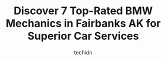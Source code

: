 ---
layout: ampstory
image: https://images.unsplash.com/photo-1522120177514-2b16ebe5634d?ixlib=rb-4.0.3&ixid=MnwxMjA3fDB8MHxwaG90by1wYWdlfHx8fGVufDB8fHx8&auto=format&fit=crop&w=640&h=853&q=80
author: techidn
featured: false
description: Experience the excellence of automotive service by visiting the 7 best BMW Mechanic in Fairbanks AK, USA. With their expertise, attention to detail, and commitment to customer satisfaction, 
title: Discover 7 Top-Rated BMW Mechanics in Fairbanks AK for Superior Car Services
cover:
   title: Discover 7 Top-Rated BMW Mechanics in Fairbanks AK for Superior Car Services
   subtitle: Rickpate
   background: https://images.unsplash.com/photo-1522120177514-2b16ebe5634d?ixlib=rb-4.0.3&ixid=MnwxMjA3fDB8MHxwaG90by1wYWdlfHx8fGVufDB8fHx8&auto=format&fit=crop&w=640&h=853&q=80

pages: 
 - layout: thirds
   top: <h1>#1 Metropolitan Garage</h1>
   bottom: "<p>I was very impressed with Jason and the Metro team. They Winterized my van and replaced the water pump.  Jason kept me well informed during the service. He was extremely </p>"
   background: https://www.knot35.com/toplist/wp-content/uploads/2023/06/best-bmw-mechanic-1-in-fairbanks-ak-1685840619.jpeg
   backgroundblur: true
 - layout: thirds
   top: <h1>#2 Midas</h1>
   bottom: "<p>3449 Airport Way, Fairbanks, AK 99701, United States</p>"
   background: https://www.knot35.com/toplist/wp-content/uploads/2023/06/best-bmw-mechanic-2-in-fairbanks-ak-1685840619.jpeg
   cta:
      link: https://www.knot35.com/toplist/discover-7-top-rated-bmw-mechanics-in-fairbanks-ak-for-superior-car-services/
      text: Discover 7 Top-Rated BMW Mechanics in Fairbanks AK for Superior Car Services
 - layout: thirds
   top: <h1>#3 FrontLine Automotive</h1>
   bottom: "<p>1440 University Ave S, Fairbanks, AK 99709, United States</p>"
   background: https://www.knot35.com/toplist/wp-content/uploads/2023/06/best-bmw-mechanic-3-in-fairbanks-ak-1685840620.jpeg
   cta:
      link: https://www.knot35.com/toplist/discover-7-top-rated-bmw-mechanics-in-fairbanks-ak-for-superior-car-services/
      text: Discover 7 Top-Rated BMW Mechanics in Fairbanks AK for Superior Car Services
 - layout: thirds
   top: <h1>#4 Simard Automotive Inc</h1>
   bottom: "<p>4610 768 Gaffney Rd, Fairbanks, AK 99701, United States</p>"
   background: https://images.unsplash.com/photo-1522441815192-d9f04eb0615c?ixlib=rb-4.0.3&ixid=MnwxMjA3fDB8MHxwaG90by1wYWdlfHx8fGVufDB8fHx8&auto=format&fit=crop&w=640&h=853&q=80
   cta:
      link: https://www.knot35.com/toplist/discover-7-top-rated-bmw-mechanics-in-fairbanks-ak-for-superior-car-services/
      text: Discover 7 Top-Rated BMW Mechanics in Fairbanks AK for Superior Car Services
 - layout: thirds
   top: <h1>#5 Simard Automotive</h1>
   bottom: "<p>333 Illinois St, Fairbanks, AK 99701, United States</p>"
   background: https://images.unsplash.com/photo-1533998839656-76f5e4b2bccb?ixlib=rb-4.0.3&ixid=MnwxMjA3fDB8MHxwaG90by1wYWdlfHx8fGVufDB8fHx8&auto=format&fit=crop&w=640&h=853&q=80
   cta:
      link: https://www.knot35.com/toplist/discover-7-top-rated-bmw-mechanics-in-fairbanks-ak-for-superior-car-services/
      text: Discover 7 Top-Rated BMW Mechanics in Fairbanks AK for Superior Car Services
 - layout: thirds
   top: <h1>#6 Glacier Garage Auto Service & Repair</h1>
   bottom: "<p>3775 S Cushman St Suite B, Fairbanks, AK 99701, United States</p>"
   background: https://images.unsplash.com/photo-1564951434112-64d74cc2a2d7?ixlib=rb-4.0.3&ixid=MnwxMjA3fDB8MHxwaG90by1wYWdlfHx8fGVufDB8fHx8&auto=format&fit=crop&w=640&h=853&q=80
   cta:
      link: https://www.knot35.com/toplist/discover-7-top-rated-bmw-mechanics-in-fairbanks-ak-for-superior-car-services/
      text: Discover 7 Top-Rated BMW Mechanics in Fairbanks AK for Superior Car Services
 - layout: thirds
   top: <h1>#7 Sunshine Rae Motors</h1>
   bottom: "<p>175 E Van Horn Rd, Fairbanks, AK 99701, United States</p>"
   background: https://images.unsplash.com/photo-1524169358666-79f22534bc6e?ixlib=rb-4.0.3&ixid=MnwxMjA3fDB8MHxwaG90by1wYWdlfHx8fGVufDB8fHx8&auto=format&fit=crop&w=640&h=853&q=80
   cta:
      link: https://www.knot35.com/toplist/discover-7-top-rated-bmw-mechanics-in-fairbanks-ak-for-superior-car-services/
      text: Discover 7 Top-Rated BMW Mechanics in Fairbanks AK for Superior Car Services
 - layout: thirds
   middle: Continue reading...
   background: https://images.unsplash.com/photo-1561679660-d00ee1e0dc8e?ixlib=rb-4.0.3&ixid=MnwxMjA3fDB8MHxwaG90by1wYWdlfHx8fGVufDB8fHx8&auto=format&fit=crop&w=640&h=853&q=80
   cta:
      link: https://www.knot35.com/toplist/discover-7-top-rated-bmw-mechanics-in-fairbanks-ak-for-superior-car-services/
      text: Discover 7 Top-Rated BMW Mechanics in Fairbanks AK for Superior Car Services
      
---